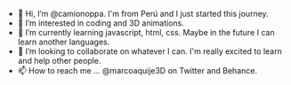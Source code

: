 - 👋 Hi, I’m @camionoppa. I'm from Perú and I just started this journey. 
- 👀 I’m interested in coding and 3D animations.
- 🌱 I’m currently learning javascript, html, css. Maybe in the future I can learn another languages.
- 💞️ I’m looking to collaborate on whatever I can. I'm really excited to learn and help other people.
- 📫 How to reach me ... @marcoaquije3D on Twitter and Behance.

<!---
camionoppa/camionoppa is a ✨ special ✨ repository because its `README.md` (this file) appears on your GitHub profile.
You can click the Preview link to take a look at your changes.
--->
